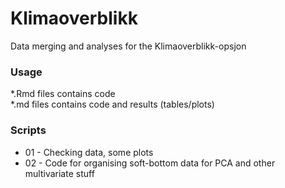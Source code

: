# Klimaoverblikk
Data merging and analyses for the Klimaoverblikk-opsjon

### Usage  
*.Rmd files contains code  
*.md files contains code and results (tables/plots)   
  
### Scripts  
* 01 - Checking data, some plots  
* 02 - Code for organising soft-bottom data for PCA and other multivariate stuff  